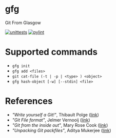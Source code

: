 # gfg
Git From Glasgow

[![unittests](https://github.com/banach-space/gfg/workflows/Ubuntu-unittests/badge.svg?branch=main)](https://github.com/banach-space/gfg/actions?query=workflow%3AUbuntu-unittests+branch%3Amain)
[![pylint](https://github.com/banach-space/gfg/workflows/Ubuntu-pylint/badge.svg)](https://github.com/banach-space/gfg/actions?query=workflow%3AUbuntu-pylint+branch%3Amain)

Supported commands
===========

* `gfg init`
* `gfg add <files>`
* `git cat-file (-t | -p | <type> ) <object>`
* `gfg hash-object [-w] [--stdin] <file>`

References
===========
* _"Write yourself a Git!"_, Thibault Polge ([link](https://wyag.thb.lt/))
* _"Git File format"_,  Jelmer Vernooĳ ([link](https://www.dulwich.io/docs/tutorial/file-format.html#git-file-format))
* _"Git from the inside out"_, Mary Rose Cook ([link](https://maryrosecook.com/blog/post/git-from-the-inside-out))
* _"Unpacking Git packfiles"_, Aditya Mukerjee ([link](https://codewords.recurse.com/issues/three/unpacking-git-packfiles))
